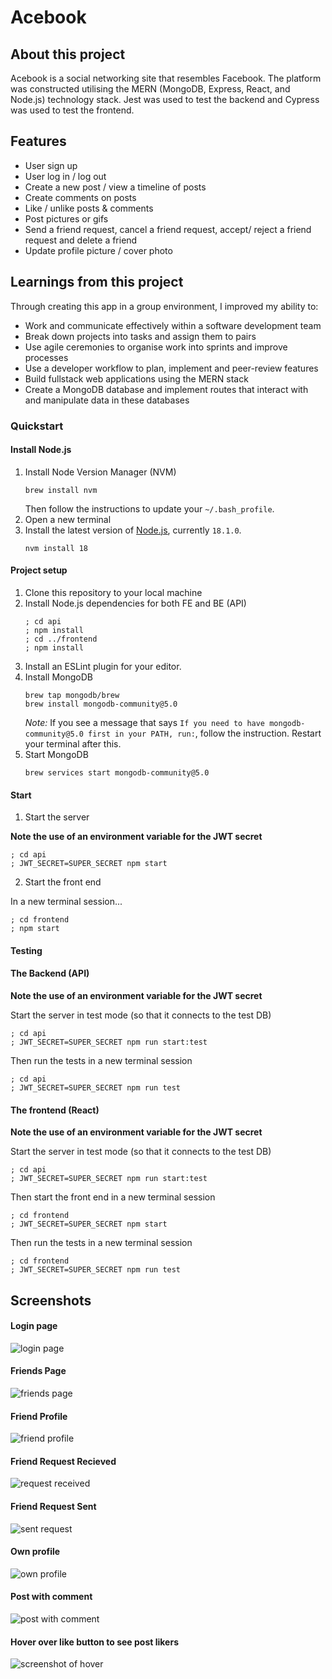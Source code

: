 # Acebook

## About this project
Acebook is a social networking site that resembles Facebook. The platform was constructed utilising the MERN (MongoDB, Express, React, and Node.js) technology stack. Jest was used to test the backend and Cypress was used to test the frontend.

## Features
* User sign up
* User log in / log out
* Create a new post / view a timeline of posts
* Create comments on posts
* Like / unlike posts & comments
* Post pictures or gifs
* Send a friend request, cancel a friend request, accept/ reject a friend request and delete a friend
* Update profile picture / cover photo

## Learnings from this project
Through creating this app in a group environment, I improved my ability to:
- Work and communicate effectively within a software development team
- Break down projects into tasks and assign them to pairs
- Use agile ceremonies to organise work into sprints and improve processes
- Use a developer workflow to plan, implement and peer-review features
- Build fullstack web applications using the MERN stack
- Create a MongoDB database and implement routes that interact with and manipulate data in these databases

### Quickstart

#### Install Node.js

1. Install Node Version Manager (NVM)
   ```
   brew install nvm
   ```
   Then follow the instructions to update your `~/.bash_profile`.
2. Open a new terminal
3. Install the latest version of [Node.js](https://nodejs.org/en/), currently `18.1.0`.
   ```
   nvm install 18
   ```

#### Project setup

1. Clone this repository to your local machine
2. Install Node.js dependencies for both FE and BE (API)
   ```
   ; cd api
   ; npm install
   ; cd ../frontend
   ; npm install
   ```
3. Install an ESLint plugin for your editor.
4. Install MongoDB
   ```
   brew tap mongodb/brew
   brew install mongodb-community@5.0
   ```
   *Note:* If you see a message that says `If you need to have mongodb-community@5.0 first in your PATH, run:`, follow the instruction. Restart your terminal after this.
5. Start MongoDB
   ```
   brew services start mongodb-community@5.0
   ```

#### Start

1. Start the server

  **Note the use of an environment variable for the JWT secret**

   ```
   ; cd api
   ; JWT_SECRET=SUPER_SECRET npm start
   ```
2. Start the front end

  In a new terminal session...

  ```
  ; cd frontend
  ; npm start
  ```

#### Testing


#### The Backend (API)

**Note the use of an environment variable for the JWT secret**

  Start the server in test mode (so that it connects to the test DB)

  ```
  ; cd api
  ; JWT_SECRET=SUPER_SECRET npm run start:test
  ```

  Then run the tests in a new terminal session

  ```
  ; cd api
  ; JWT_SECRET=SUPER_SECRET npm run test
  ```

#### The frontend (React)

**Note the use of an environment variable for the JWT secret**

  Start the server in test mode (so that it connects to the test DB)

  ```
  ; cd api
  ; JWT_SECRET=SUPER_SECRET npm run start:test
  ```

  Then start the front end in a new terminal session

  ```
  ; cd frontend
  ; JWT_SECRET=SUPER_SECRET npm start
  ```

  Then run the tests in a new terminal session

  ```
  ; cd frontend
  ; JWT_SECRET=SUPER_SECRET npm run test
  ```
## Screenshots
#### Login page
![login page](./screenshots/login-page.png)
#### Friends Page
![friends page](./screenshots/friends-page.png)
#### Friend Profile
![friend profile](./screenshots/friend-profile.png)
#### Friend Request Recieved
![request received](./screenshots/received-request.png)
#### Friend Request Sent
![sent request](./screenshots/sent-request.png)
#### Own profile
![own profile](./screenshots/own-profile.png)
#### Post with comment
![post with comment](./screenshots/post-with-comment.png)
#### Hover over like button to see post likers
![screenshot of hover](./screenshots/hover-on-likers.png)
